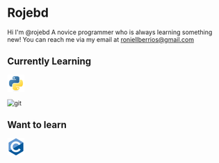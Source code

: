 # Rojebd

Hi I'm @rojebd
A novice programmer who is always learning something new!
You can reach me via my email at roniellberrios@gmail.com

## Currently Learning
   <img src="https://raw.githubusercontent.com/devicons/devicon/master/icons/python/python-original.svg" alt="python" width="40" height="40"/> </a> </p>
  <img src="https://www.vectorlogo.zone/logos/git-scm/git-scm-icon.svg" alt="git" width="40" height="40"/> 

## Want to learn
  <img src="https://raw.githubusercontent.com/devicons/devicon/master/icons/c/c-original.svg" alt="c" width="40" height="40"/>
